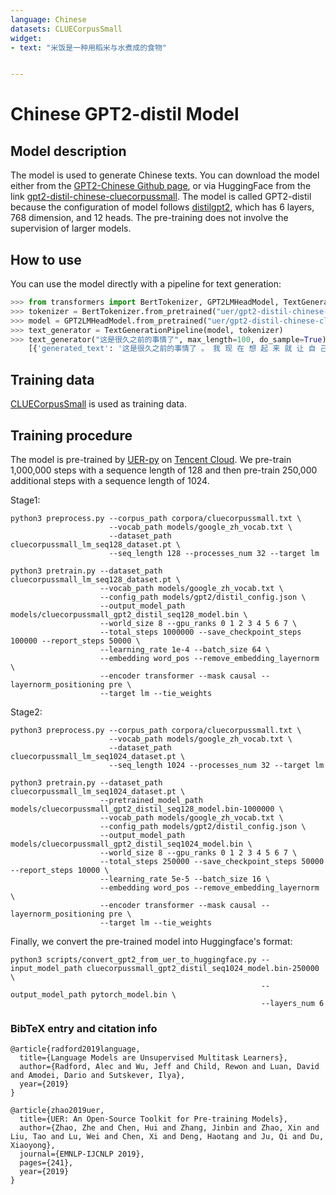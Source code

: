 ```yaml
---
language: Chinese
datasets: CLUECorpusSmall
widget: 
- text: "米饭是一种用稻米与水煮成的食物"


---
```



# Chinese GPT2-distil Model

## Model description

The model is used to generate Chinese texts. You can download the model either from the [GPT2-Chinese Github page](https://github.com/Morizeyao/GPT2-Chinese), or via HuggingFace from the link [gpt2-distil-chinese-cluecorpussmall](https://huggingface.co/uer/gpt2-distil-chinese-cluecorpussmall). The model is called GPT2-distil because the configuration of model follows [distilgpt2](https://huggingface.co/distilgpt2), which has 6 layers, 768 dimension, and 12 heads. The pre-training does not involve the supervision of larger models.

## How to use

You can use the model directly with a pipeline for text generation:

```python
>>> from transformers import BertTokenizer, GPT2LMHeadModel, TextGenerationPipeline
>>> tokenizer = BertTokenizer.from_pretrained("uer/gpt2-distil-chinese-cluecorpussmall")
>>> model = GPT2LMHeadModel.from_pretrained("uer/gpt2-distil-chinese-cluecorpussmall")
>>> text_generator = TextGenerationPipeline(model, tokenizer)   
>>> text_generator("这是很久之前的事情了", max_length=100, do_sample=True)
    [{'generated_text': '这是很久之前的事情了 。 我 现 在 想 起 来 就 让 自 己 很 伤 心 ， 很 失 望 。 我 现 在 想 到 ， 我 觉 得 大 多 数 人 的 生 活 比 我 的 生 命 还 要 重 要 ， 对 一 些 事 情 的 看 法 ， 对 一 些 人 的 看 法 ， 都 是 在 发 泄 。 但 是 ， 我 们 的 生 活 是 需 要 一 个 信 用 体 系 的 。 我 不 知'}]
```



## Training data

[CLUECorpusSmall](https://github.com/CLUEbenchmark/CLUECorpus2020/) is used as training data. 

## Training procedure

The model is pre-trained by [UER-py](https://github.com/dbiir/UER-py/) on [Tencent Cloud](https://cloud.tencent.com/). We pre-train 1,000,000 steps with a sequence length of 128 and then pre-train 250,000 additional steps with a sequence length of 1024. 

Stage1:

```
python3 preprocess.py --corpus_path corpora/cluecorpussmall.txt \
                      --vocab_path models/google_zh_vocab.txt \
                      --dataset_path cluecorpussmall_lm_seq128_dataset.pt \
                      --seq_length 128 --processes_num 32 --target lm 
```

```
python3 pretrain.py --dataset_path cluecorpussmall_lm_seq128_dataset.pt \
                    --vocab_path models/google_zh_vocab.txt \
                    --config_path models/gpt2/distil_config.json \
                    --output_model_path models/cluecorpussmall_gpt2_distil_seq128_model.bin \
                    --world_size 8 --gpu_ranks 0 1 2 3 4 5 6 7 \
                    --total_steps 1000000 --save_checkpoint_steps 100000 --report_steps 50000 \
                    --learning_rate 1e-4 --batch_size 64 \
                    --embedding word_pos --remove_embedding_layernorm \
                    --encoder transformer --mask causal --layernorm_positioning pre \
                    --target lm --tie_weights 
```

Stage2:

```
python3 preprocess.py --corpus_path corpora/cluecorpussmall.txt \
                      --vocab_path models/google_zh_vocab.txt \
                      --dataset_path cluecorpussmall_lm_seq1024_dataset.pt \
                      --seq_length 1024 --processes_num 32 --target lm 
```

```
python3 pretrain.py --dataset_path cluecorpussmall_lm_seq1024_dataset.pt \
                    --pretrained_model_path models/cluecorpussmall_gpt2_distil_seq128_model.bin-1000000 \
                    --vocab_path models/google_zh_vocab.txt \
                    --config_path models/gpt2/distil_config.json \
                    --output_model_path models/cluecorpussmall_gpt2_distil_seq1024_model.bin \
                    --world_size 8 --gpu_ranks 0 1 2 3 4 5 6 7 \
                    --total_steps 250000 --save_checkpoint_steps 50000 --report_steps 10000 \
                    --learning_rate 5e-5 --batch_size 16 \
                    --embedding word_pos --remove_embedding_layernorm \
                    --encoder transformer --mask causal --layernorm_positioning pre \
                    --target lm --tie_weights
```

Finally, we convert the pre-trained model into Huggingface's format:

```
python3 scripts/convert_gpt2_from_uer_to_huggingface.py --input_model_path cluecorpussmall_gpt2_distil_seq1024_model.bin-250000 \
                                                        --output_model_path pytorch_model.bin \
                                                        --layers_num 6
```

### BibTeX entry and citation info

```
@article{radford2019language,
  title={Language Models are Unsupervised Multitask Learners},
  author={Radford, Alec and Wu, Jeff and Child, Rewon and Luan, David and Amodei, Dario and Sutskever, Ilya},
  year={2019}
}

@article{zhao2019uer,
  title={UER: An Open-Source Toolkit for Pre-training Models},
  author={Zhao, Zhe and Chen, Hui and Zhang, Jinbin and Zhao, Xin and Liu, Tao and Lu, Wei and Chen, Xi and Deng, Haotang and Ju, Qi and Du, Xiaoyong},
  journal={EMNLP-IJCNLP 2019},
  pages={241},
  year={2019}
}
```